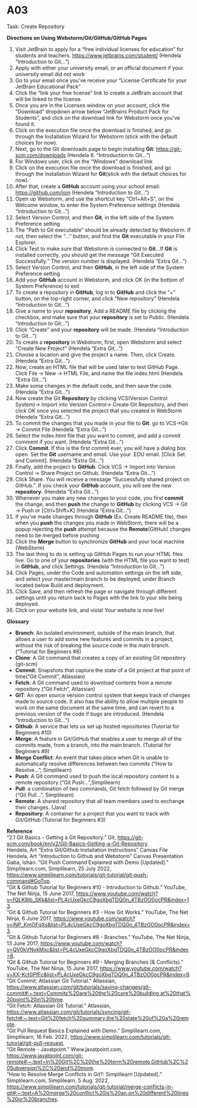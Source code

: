 # A03
Task: Create Repository

**Directions on Using Webstorm/Git/GitHub/GitHub Pages**
1. Visit JetBrain to apply for a “free individual licenses for education” for students and teachers. https://www.jetbrains.com/student/ (Hendela “Introduction to Git…”)
2. Apply with either your university email, or an official document if your university email did not work
3. Go to your email once you’ve receive your “License Certificate for your JetBrain Educational Pack”
4. Click the “link your free license” link to create a JetBrain account that will be linked to the license.  
5. Once you are in the Licenses window on your account, click the “Download” dropdown arrow below “JetBrains Product Pack for Students”, and click on the download link for Webstorm once you’ve found it.  
6. Click on the execution file once the download is finished, and go through the Installation Wizard for Webstorm (stick with the default choices for now). 
7. Next, go to the Git downloads page to begin installing **Git**: https://git-scm.com/downloads (Hendela 8. “Introduction to Git…”) 
8. For Windows user, click on the “Windows” download link  
9. Click on the execution file once the download is finished, and go through the Installation Wizard for **Git**(stick with the default choices for now). 
10. After that, create a **GitHub** account using your school email: https://github.com/join (Hendela “Introduction to Git…”) 
11. Open up Webstorm, and use the shortcut key “Ctrl+Alt+S”, on the Welcome window, to enter the System Preference settings (Hendela “Introduction to Git…”) 
12. Select Version Control, and then **Git**, in the left side of the System Preference setting 
13. The “Path to Git executable” should be already detected by Webstorm. If not, then select the “...” button, and find the **Git** executable in your File Explorer.  
14. Click Test to make sure that Webstorm is connected to **Git**…If **Git** is installed correctly, you should get the message “Git Executed Successfully.” The version number is displayed. (Hendela “Extra Git…”) 
15. Select Version Control, and then **GitHub**, in the left side of the System Preference setting 
16. Add your **GitHub** account in Webstorm, and click OK (in the bottom of System Preference) to exit 
17. To create a repository in **GitHub**, log in to **GitHub** and click the “+” button, on the top-right corner, and click “New repository” (Hendela “Introduction to Git…”) 
18. Give a name to your **repository**, Add a README file by clicking the checkbox, and make sure that your **repository** is set to Public. (Hendela “Introduction to Git…”) 
19. Click “Create” and your **repository** will be made. (Hendela “Introduction to Git…”) 
20. To create a **repository** in Webstorm, first, open Webstorm and select “Create New Project” (Hendela “Extra Git…”) 
21. Choose a location and give the project a name. Then, click Create. (Hendela “Extra Git…”) 
22. Now, create an HTML file that will be used later to test GitHub Page. Click File -> New -> HTML File, and name the file index.html (Hendela “Extra Git…”) 
23. Make some changes in the default code, and then save the code. (Hendela “Extra Git…”) 
24. Now create the Git **Repository** by clicking VCS(Version Control System)-> Import into Version Control-> Create Git Repository, and then click OK once you selected the project that you created in WebStorm (Hendela “Extra Git…”) 
25. To commit the changes that you made in your file to **Git**. go to VCS->Git -> Commit File (Hendela “Extra Git…”) 
26. Select the index.html file that you want to commit, and add a commit comment if you want. (Hendela “Extra Git…”) 
27. Click **Commit**. If this is the first commit ever, you will have a dialog box open. Set the **Git** username and email. Use your .EDU email.  [Click Set and Commit]. (Hendela “Extra Git…”) 
28. Finally, add the project to **GitHub**. Click VCS -> Import into Version Control -> Share Project on Github. (Hendela “Extra Git…”) 
29. Click Share. You will receive a message “Successfully shared project on GitHub.”. If you check your **GitHub** account, you will see the new **repository**. (Hendela “Extra Git…”) 
30. Whenever you make any new changes to your code, you first **commit** the change, and then **push** the change to **GitHub** by clicking VCS -> Git -> Push or [Ctrl+Shift+K] (Hendela “Extra Git…”) 
31. If you’ve made changes through **GitHub** (Ex. Create README file), then when you **push** the changes you made in WebStorm, there will be a popup rejecting the **push** attempt because the **Remote**(GitHub) changes need to be merged before pushing 
32. Click the **Merge** button to synchronize **GitHub** and your local machine (WebStorm) 
33. The last thing to do is setting up GitHub Pages to run your HTML files live. Go to one of your **repositories** (with the HTML file you want to test) in **GitHub**, and click Settings.  (Hendela “Introduction to Git…”)  
34. Click Pages, under the Code and automation settings on the left side, and select your master/main branch to be deployed, under Branch located below Build and deployment. 
35. Click Save, and then refresh the page or navigate through different settings until you return back to Pages with the link to your site being deployed. 
36. Click on your website link, and viola! Your website is now live! 

**Glossary** 
* **Branch**: An isolated environment, outside of the main branch, that allows a user to add some new features and commits in a project, without the risk of breaking the source code in the main branch. (“Tutorial for Beginners #8) 
* **Clone**: A Git command that creates a copy of an existing Git repository (git-scm) 
* **Commit**: Snapshots that capture the state of a Git project at that point of time(“Git Commit”, Atlassian) 
* **Fetch**: A Git command used to download contents from a remote repository (“Git Fetch”, Atlassian) 
* **GIT**: An open source version control system that keeps track of changes made to source code. It also has the ability to allow multiple people to work on the same document at the same time, and can revert to a previous version of the code if bugs are introduced. (Hendela “Introduction to Git…”) 
* **Github**: A service that lets us set up hosted repositories (Tutorial for Beginners #10) 
* **Merge**: A feature in Git/GitHub that enables a user to merge all of the commits made, from a branch, into the main branch. (Tutorial for Beginners #9) 
* **Merge Conflict**: An event that takes place when Git is unable to automatically resolve differences between two commits (“How to Resolve…”, Simplilearn) 
* **Push**: A Git command used to push the local repository content to a remote repository (“Git Push…”,Simplilearn) 
* **Pull**: a combination of two commands, Git fetch followed by Git merge (“Git Pull…”, Simplilearn) 
* **Remote**: A shared repository that all team members used to exchange their changes. (Java) 
* **Repository**: A container for a project that you want to track with Git/GitHub (Tutorial for Beginners #3) 

**Reference** \
“2.1 Git Basics - Getting a Git Repository.” Git, https://git-scm.com/book/en/v2/Git-Basics-Getting-a-Git-Repository. \
Hendela, Art “Extra Git/Github Installation Instructions” Canvas File \
Hendela, Art “Introduction to Github and Webstorm” Canvas Presentation \
Gaba, Ishan. “Git Push Command Explained with Demo [Updated].” Simplilearn.com, Simplilearn, 25 July 2022, https://www.simplilearn.com/tutorials/git-tutorial/git-push-command#GoTop. \
“Git & Github Tutorial for Beginners #10 - Introduction to Github.” YouTube, The Net Ninja, 15 June 2017, https://www.youtube.com/watch?v=fQLK8Ib_SKk&list=PL4cUxeGkcC9goXbgTDQ0n_4TBzOO0ocPR&index=13. \
“Git & Github Tutorial for Beginners #3 - How Git Works.” YouTube, The Net Ninja, 6 June 2017, https://www.youtube.com/watch?v=iNP_KmOFqXs&list=PL4cUxeGkcC9goXbgTDQ0n_4TBzOO0ocPR&index=3. \
“Git & Github Tutorial for Beginners #8 - Branches.” YouTube, The Net Ninja, 13 June 2017, https://www.youtube.com/watch?v=QV0kVNvkMxc&list=PL4cUxeGkcC9goXbgTDQ0n_4TBzOO0ocPR&index=8. \
“Git & Github Tutorial for Beginners #9 - Merging Branches (& Conflicts).” YouTube, The Net Ninja, 15 June 2017, https://www.youtube.com/watch?v=XX-Kct0PfFc&list=PL4cUxeGkcC9goXbgTDQ0n_4TBzOO0ocPR&index=9. \
“Git Commit: Atlassian Git Tutorial.” Atlassian, https://www.atlassian.com/git/tutorials/saving-changes/git-commit#:~:text=Commits%20are%20the%20core%20building,at%20that%20point%20in%20time. \
“Git Fetch: Atlassian Git Tutorial.” Atlassian, https://www.atlassian.com/git/tutorials/syncing/git-fetch#:~:text=Git%20fetch%20summary,the%20state%20of%20a%20remote. \
“Git Pull Request Basics Explained with Demo.” Simplilearn.com, Simplilearn, 16 Feb. 2022, https://www.simplilearn.com/tutorials/git-tutorial/git-pull-request. \
“Git Remote - Javatpoint.” Www.javatpoint.com, https://www.javatpoint.com/git-remote#:~:text=In%20Git%2C%20the%20term%20remote,GitHub%2C%20Subversion%2C%20and%20more. \
“How to Resolve Merge Conflicts in Git?: Simplilearn [Updated].” Simplilearn.com, Simplilearn, 5 Aug. 2022, https://www.simplilearn.com/tutorials/git-tutorial/merge-conflicts-in-git#:~:text=A%20merge%20conflict%20is%20an,on%20different%20lines%20or%20branches. 
